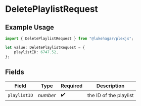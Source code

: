 # DeletePlaylistRequest

## Example Usage

```typescript
import { DeletePlaylistRequest } from "@lukehagar/plexjs";

let value: DeletePlaylistRequest = {
    playlistID: 6747.52,
};
```

## Fields

| Field                  | Type                   | Required               | Description            |
| ---------------------- | ---------------------- | ---------------------- | ---------------------- |
| `playlistID`           | *number*               | :heavy_check_mark:     | the ID of the playlist |